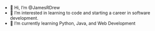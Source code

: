 - 👋 Hi, I’m @JamesRDrew
- 👀 I’m interested in learning to code and starting a career in software development. 
- 🌱 I’m currently learning Python, Java, and Web Development


<!---
JamesRDrew/JamesRDrew is a ✨ special ✨ repository because its `README.md` (this file) appears on your GitHub profile.
You can click the Preview link to take a look at your changes.
--->
